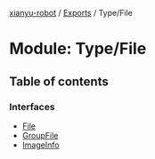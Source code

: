 [xianyu-robot](../README.md) / [Exports](../modules.md) / Type/File

# Module: Type/File

## Table of contents

### Interfaces

- [File](../interfaces/type_file.file.md)
- [GroupFile](../interfaces/type_file.groupfile.md)
- [ImageInfo](../interfaces/type_file.imageinfo.md)
